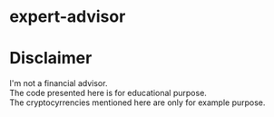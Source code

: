 # expert-advisor  


# Disclaimer  

I'm not a financial advisor.  
The code presented here is for educational purpose.  
The cryptocyrrencies mentioned here are only for example purpose.  
